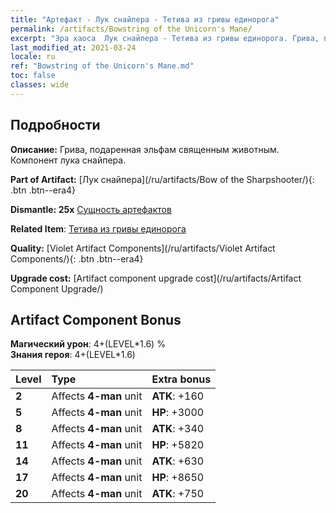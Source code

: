 ```yaml
---
title: "Артефакт - Лук снайпера - Тетива из гривы единорога"
permalink: /artifacts/Bowstring of the Unicorn's Mane/
excerpt: "Эра хаоса  Лук снайпера - Тетива из гривы единорога. Грива, подаренная эльфам священным животным. Компонент лука снайпера."
last_modified_at: 2021-03-24
locale: ru
ref: "Bowstring of the Unicorn's Mane.md"
toc: false
classes: wide
---
```




## Подробности

 **Описание:** Грива, подаренная эльфам священным животным. Компонент лука снайпера.

 **Part of Artifact:** [Лук снайпера](/ru/artifacts/Bow of the Sharpshooter/){: .btn .btn--era4}

 **Dismantle: 25x** [Сущность артефактов](/ru/Items/con_905/)

 **Related Item**: [Тетива из гривы единорога](/ru/Items/art_105/)

 **Quality:** [Violet Artifact Components](/ru/artifacts/Violet Artifact Components/){: .btn .btn--era4}

 **Upgrade cost:** [Artifact component upgrade cost](/ru/artifacts/Artifact Component Upgrade/)

## Artifact Component Bonus

  **Магический урон**: 4+(LEVEL\*1.6) %<br/>**Знания героя**: 4+(LEVEL\*1.6)

  |  Level  | Type |    Extra bonus  | 
  |:--------|:-----|:----------------| 
  | **2** | Affects **4-man** unit | **ATK**: +160 | 
  | **5** | Affects **4-man** unit | **HP**: +3000 | 
  | **8** | Affects **4-man** unit | **ATK**: +340 | 
  | **11** | Affects **4-man** unit | **HP**: +5820 | 
  | **14** | Affects **4-man** unit | **ATK**: +630 | 
  | **17** | Affects **4-man** unit | **HP**: +8650 | 
  | **20** | Affects **4-man** unit | **ATK**: +750 | 
